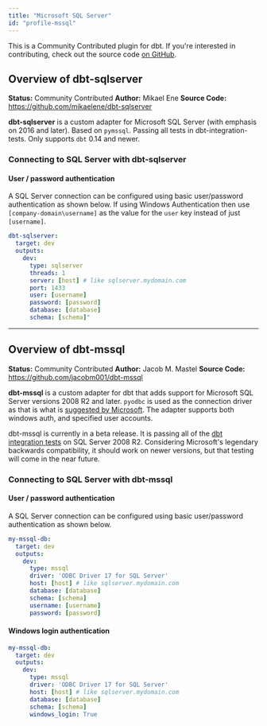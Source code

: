 ```yaml
---
title: "Microsoft SQL Server"
id: "profile-mssql"
---
```



<Callout type="info" title="Community contributed plugin">

This is a Community Contributed plugin for dbt. If you're interested in contributing, check out the source code [on GitHub](https://github.com/jacobm001/dbt-mssql).

</Callout>

## Overview of dbt-sqlserver
**Status:** Community Contributed
**Author:** Mikael Ene
**Source Code:** https://github.com/mikaelene/dbt-sqlserver

**dbt-sqlserver** is a custom adapter for Microsoft SQL Server (with emphasis on 2016 and later). Based on `pymssql`.  Passing all tests in dbt-integration-tests. Only supports `dbt` 0.14 and newer.

### Connecting to SQL Server with **dbt-sqlserver** 

#### User / password authentication

A SQL Server connection can be configured using basic user/password authentication as shown below.  If using Windows Authentication then use `[company-domain\username]` as the value for the `user` key instead of just `[username]`.

```yaml
dbt-sqlserver:
  target: dev
  outputs:
    dev:
      type: sqlserver
      threads: 1
      server: [host] # like sqlserver.mydomain.com 
      port: 1433
      user: [username]
      password: [password]
      database: [database]
      schema: [schema]"
```



------------------------------------------------------------

## Overview of dbt-mssql

**Status:** Community Contributed
**Author:** Jacob M. Mastel
**Source Code:** https://github.com/jacobm001/dbt-mssql

**dbt-mssql** is a custom adapter for dbt that adds support for Microsoft SQL Server versions 2008 R2 and later. `pyodbc` is used as the connection driver as that is what is [suggested by Microsoft](https://docs.microsoft.com/en-us/sql/connect/python/python-driver-for-sql-server). The adapter supports both windows auth, and specified user accounts.

dbt-mssql is currently in a beta release. It is passing all of the [dbt integration tests](https://github.com/fishtown-analytics/dbt-integration-tests/) on SQL Server 2008 R2. Considering Microsoft's legendary backwards compatibility, it should work on newer versions, but that testing will come in the near future. 

### Connecting to SQL Server with **dbt-mssql**

#### User / password authentication

A SQL Server connection can be configured using basic user/password authentication as shown below.

<File name='profiles.yml'>

```yaml
my-mssql-db:
  target: dev
  outputs:
    dev:
      type: mssql
      driver: 'ODBC Driver 17 for SQL Server'
      host: [host] # like sqlserver.mydomain.com
      database: [database]
      schema: [schema]
      username: [username]
      password: [password]
```

</File>

#### Windows login authentication

<File name='profiles.yml'>

```yaml
my-mssql-db:
  target: dev
  outputs:
    dev:
      type: mssql
      driver: 'ODBC Driver 17 for SQL Server'
      host: [host] # like sqlserver.mydomain.com
      database: [database]
      schema: [schema]
      windows_login: True
```

</File>
